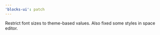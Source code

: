 ```yaml
---
'blocks-ui': patch
---
```


Restrict font sizes to theme-based values. Also fixed some styles in space editor.
